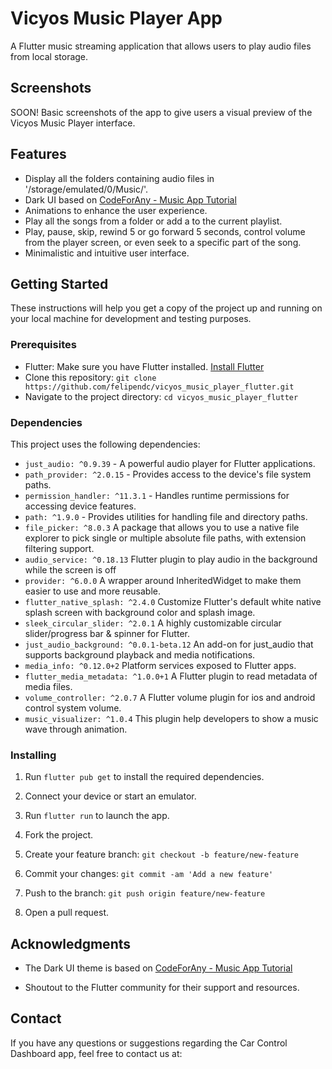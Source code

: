 # Vicyos Music Player App

A Flutter music streaming application that allows users to play audio files from local storage.

## Screenshots

SOON! Basic screenshots of the app to give users a visual preview of the Vicyos Music Player interface.

<!-- 
<img src="demo.png">
-->

## Features

- Display all the folders containing audio files in '/storage/emulated/0/Music/'.
- Dark UI based on [CodeForAny - Music App Tutorial](https://youtube.com/playlist?list=PLzcRC7PA0xWRXGSJZOyD5_SXyGIRt6VFr)
- Animations to enhance the user experience.
- Play all the songs from a folder or add a to the current playlist.
- Play, pause, skip, rewind 5 or go forward 5 seconds, control volume from the player screen, or even seek to a specific part of the song.
- Minimalistic and intuitive user interface.

## Getting Started

These instructions will help you get a copy of the project up and running on your local machine for development and testing purposes.

### Prerequisites

- Flutter: Make sure you have Flutter installed. [Install Flutter](https://flutter.dev/docs/get-started/install)
- Clone this repository: `git clone https://github.com/felipendc/vicyos_music_player_flutter.git`
- Navigate to the project directory: `cd vicyos_music_player_flutter`

### Dependencies

This project uses the following dependencies:

- `just_audio: ^0.9.39` - A powerful audio player for Flutter applications.
- `path_provider: ^2.0.15` - Provides access to the device's file system paths.
- `permission_handler: ^11.3.1` - Handles runtime permissions for accessing device features.
- `path: ^1.9.0` - Provides utilities for handling file and directory paths.
- `file_picker: ^8.0.3` A package that allows you to use a native file explorer to pick single or multiple absolute file paths, with extension filtering support.
- `audio_service: ^0.18.13` Flutter plugin to play audio in the background while the screen is off
- `provider: ^6.0.0` A wrapper around InheritedWidget to make them easier to use and more reusable.
- `flutter_native_splash: ^2.4.0` Customize Flutter's default white native splash screen with background color and splash image.
- `sleek_circular_slider: ^2.0.1` A highly customizable circular slider/progress bar & spinner for Flutter.
- `just_audio_background: ^0.0.1-beta.12` An add-on for just_audio that supports background playback and media notifications.
- `media_info: ^0.12.0+2` Platform services exposed to Flutter apps.
- `flutter_media_metadata: ^1.0.0+1` A Flutter plugin to read metadata of media files.
- `volume_controller: ^2.0.7` A Flutter volume plugin for ios and android control system volume.
- `music_visualizer: ^1.0.4` This plugin help developers to show a music wave through animation.


### Installing

1. Run `flutter pub get` to install the required dependencies.
2. Connect your device or start an emulator.
3. Run `flutter run` to launch the app.


1. Fork the project.
2. Create your feature branch: `git checkout -b feature/new-feature`
3. Commit your changes: `git commit -am 'Add a new feature'`
4. Push to the branch: `git push origin feature/new-feature`
5. Open a pull request.


## Acknowledgments

- The Dark UI theme is based on [CodeForAny - Music App Tutorial](https://youtube.com/playlist?list=PLzcRC7PA0xWRXGSJZOyD5_SXyGIRt6VFr)

- Shoutout to the Flutter community for their support and resources.

## Contact

If you have any questions or suggestions regarding the Car Control Dashboard app, feel free to contact us at: 
